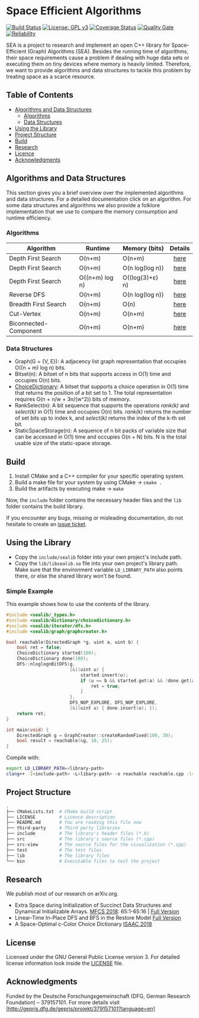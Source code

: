 # Space Efficient Algorithms 
[![Build Status](https://travis-ci.org/thm-mni-ii/sea.svg?branch=master)](https://travis-ci.org/thm-mni-ii/sea) [![License: GPL v3](https://img.shields.io/badge/License-GPL%20v3-blue.svg)](https://www.gnu.org/licenses/gpl-3.0) [![Coverage Status](https://coveralls.io/repos/github/thm-mni-ii/sea/badge.svg?branch=master)](https://coveralls.io/github/thm-mni-ii/sea?branch=master) [![Quality Gate](https://sonarcloud.io/api/project_badges/measure?project=thm-mni-ii_sea&metric=alert_status)](https://sonarcloud.io/dashboard?id=thm-mni-ii_sea) [![Reliability](https://sonarcloud.io/api/project_badges/measure?project=thm-mni-ii_sea&metric=reliability_rating)](https://sonarcloud.io/dashboard?id=thm-mni-ii_sea)

SEA is a project to research and implement an open C++ library for Space-Efficient (Graph) Algorithms (SEA).
Besides the running time of algorithms, their space requirements cause a problem if dealing with huge
data sets or executing them on tiny devices where memory is heavily limited. Therefore, we want to provide algorithms and data structures to tackle this problem by treating space as a scarce resource.

## Table of Contents
* [Algorithms and Data Structures](#algorithms-and-data-structures)
    * [Algorithms](#algorithms)
    * [Data Structures](#data-structures)
* [Using the Library](#using-the-library)
* [Project Structure](#project-structure)
* [Build](#build)
* [Research](#research)
* [Licence](#licence)
* [Acknowledgments](#acknowledgments)

## Algorithms and Data Structures
This section gives you a brief overview over the implemented algorithms and data structures. For a detailed documentation click on an algorithm.
For some data structures and algorithms we also provide a folklore implementation that we use to compare the memory consumption and runtime efficiency.

### Algorithms
| Algorithm             | Runtime        | Memory (bits)           |  Details                            |
| --------------------- | -------------- | ----------------------- | :---------------------------------: |
| Depth First Search    | O(n+m)         | O(n+m)                  | [here](docs/nplusm-bit-dfs.md)      |
| Depth First Search    | O(n+m)         | O(n log(log n))         | [here](docs/nloglogn-bit-dfs.md)    |
| Depth First Search    | O((n+m) log n) | O((log(3)+ε) n)         | [here](docs/n-bit-dfs.md)           |
| Reverse DFS           | O(n+m)         | O(n log(log n))         | [here](docs/reverse-dfs.md)         |
| Breadth First Search  | O(n+m)         | O(n)                    | [here](docs/n-bit-bfs.md)           |
| Cut-Vertex            | O(n+m)         | O(n+m)                  | [here](docs/cut-vertex-iterator.md) |
| Biconnected-Component | O(n+m)         | O(n+m)                  | [here](docs/bcc-iterator.md)        |

### Data Structures
* Graph(G = {V, E}): A adjacency list graph representation that occupies O((n + m) log n) bits.
* Bitset(n): A bitset of n bits that supports access in O(1) time and occupies O(n) bits.
* [ChoiceDictionary](docs/choice-dictionary.md): A bitset that supports a choice operation in O(1) time that returns the position of a bit set to 1. The total representation requires O(n + n/w + 3n/(w^2)) bits of memory.
* RankSelect(n): A bit sequence that supports the operations *rank(k)* and *select(k)* in O(1) time and occupies O(n) bits. *rank(k)* returns the number of set bits up to index k, and *select(k)* returns the index of the k-th set bit.
* StaticSpaceStorage(n): A sequence of n bit packs of variable size that can be accessed in O(1) time and occupies O(n + N) bits. N is the total usable size of the static-space storage.

## Build
1. Install CMake and a C++ compiler for your specific operating system.
2. Build a make file for your system by using CMake -> `cmake .`
3. Build the artifacts by executing make -> `make`

Now, the `include` folder contains the necessary header files and the `lib` folder contains the build library.

If you encounter any bugs, missing or misleading documentation, do not hesitate to create an [issue ticket](https://github.com/thm-mni-ii/sea/issues/new).

## Using the Library
- Copy the `include/sealib` folder into your own project's include path.
- Copy the `lib/libsealib.so` file into your own project's library path. Make sure that the environment variable `LD_LIBRARY_PATH` also points there, or else the shared library won't be found.

### Simple Example
This example shows how to use the contents of the library.

```cpp
#include <sealib/_types.h>
#include <sealib/dictionary/choicedictionary.h>
#include <sealib/iterator/dfs.h>
#include <sealib/graph/graphcreator.h>

bool reachable(DirectedGraph *g, uint a, uint b) {
    bool ret = false;
    ChoiceDictionary started(100);
    ChoiceDictionary done(100);
    DFS::nloglognBitDFS(g,
                        [&](uint u) {
                            started.insert(u);
                            if (u == b && started.get(a) && !done.get(a)) {
                                ret = true;
                            }
                        },
                        DFS_NOP_EXPLORE, DFS_NOP_EXPLORE,
                        [&](uint u) { done.insert(u); });
    return ret;
}

int main(void) {
    DirectedGraph g = GraphCreator::createRandomFixed(100, 30);
    bool result = reachable(&g, 10, 25);
}
```

Compile with:
```sh
export LD_LIBRARY_PATH=<library-path>
clang++ -I<include-path> -L<libary-path> -o reachable reachable.cpp -lsealib
```

## Project Structure
```bash
.
├── CMakeLists.txt  # CMake build script
├── LICENSE         # Licence description
├── README.md       # You are reading this file now
├── third-party     # Third party libraries
├── include         # The library's header files (*.h)
├── src             # The library's source files (*.cpp)
├── src-view        # The source files for the visualization (*.cpp)
├── test            # The test files
├── lib             # The library files
└── bin             # Executable files to test the project
```

## Research
We publish most of our research on arXiv.org.

* Extra Space during Initialization of Succinct Data Structures and Dynamical Initializable Arrays. [MFCS 2018](https://dblp.uni-trier.de/db/conf/mfcs/mfcs2018.html): 65:1-65:16 | [Full Version](https://arxiv.org/abs/1803.09675)
* Linear-Time In-Place DFS and BFS in the Restore Model [Full Version](https://arxiv.org/abs/1803.04282)
* A Space-Optimal c-Color Choice Dictionary [ISAAC 2018](http://isaac2018.ie.nthu.edu.tw/wp-content/uploads/2018/09/isaac2018_accepted.html)

## License
Licensed under the GNU General Public License version 3. For detailed license information look inside the [LICENSE](LICENSE) file.

## Acknowledgments
Funded by the Deutsche Forschungsgemeinschaft (DFG, German Research Foundation) – 379157101.
For more details visit [http://gepris.dfg.de/gepris/projekt/379157101?language=en]